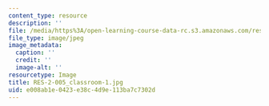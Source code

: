 ```yaml
---
content_type: resource
description: ''
file: /media/https%3A/open-learning-course-data-rc.s3.amazonaws.com/res-2-005-girls-who-build-make-your-own-wearables-workshop-spring-2015/e008ab1e0423e38c4d9e113ba7c7302d_RES-2-005_classroom-1.jpg
file_type: image/jpeg
image_metadata:
  caption: ''
  credit: ''
  image-alt: ''
resourcetype: Image
title: RES-2-005_classroom-1.jpg
uid: e008ab1e-0423-e38c-4d9e-113ba7c7302d
---
```


